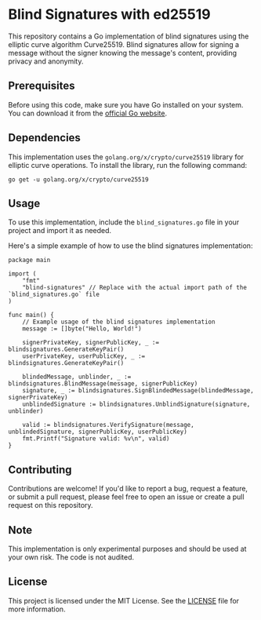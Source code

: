 # Blind Signatures with ed25519

This repository contains a Go implementation of blind signatures using the elliptic curve algorithm Curve25519. Blind signatures allow for signing a message without the signer knowing the message's content, providing privacy and anonymity.

## Prerequisites

Before using this code, make sure you have Go installed on your system. You can download it from the [official Go website](https://golang.org/dl/).

## Dependencies

This implementation uses the `golang.org/x/crypto/curve25519` library for elliptic curve operations. To install the library, run the following command:

```
go get -u golang.org/x/crypto/curve25519
```

## Usage

To use this implementation, include the `blind_signatures.go` file in your project and import it as needed.

Here's a simple example of how to use the blind signatures implementation:

```
package main

import (
    "fmt"
    "blind-signatures" // Replace with the actual import path of the `blind_signatures.go` file
)

func main() {
    // Example usage of the blind signatures implementation
    message := []byte("Hello, World!")

    signerPrivateKey, signerPublicKey, _ := blindsignatures.GenerateKeyPair()
    userPrivateKey, userPublicKey, _ := blindsignatures.GenerateKeyPair()

    blindedMessage, unblinder, _ := blindsignatures.BlindMessage(message, signerPublicKey)
    signature, _ := blindsignatures.SignBlindedMessage(blindedMessage, signerPrivateKey)
    unblindedSignature := blindsignatures.UnblindSignature(signature, unblinder)

    valid := blindsignatures.VerifySignature(message, unblindedSignature, signerPublicKey, userPublicKey)
    fmt.Printf("Signature valid: %v\n", valid)
}
```

## Contributing

Contributions are welcome! If you'd like to report a bug, request a feature, or submit a pull request, please feel free to open an issue or create a pull request on this repository.

## Note

This implementation is  only experimental purposes and should be used at your own risk. The code is not audited.

## License

This project is licensed under the MIT License. See the [LICENSE](./LICENSE) file for more information.
